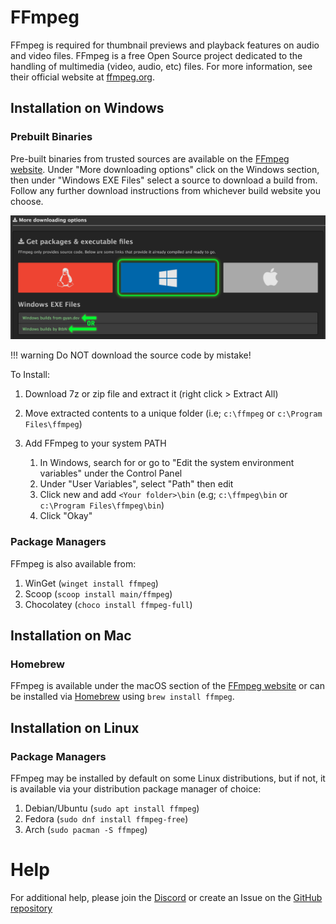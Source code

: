 # FFmpeg

FFmpeg is required for thumbnail previews and playback features on audio and video files. FFmpeg is a free Open Source project dedicated to the handling of multimedia (video, audio, etc) files. For more information, see their official website at [ffmpeg.org](https://www.ffmpeg.org/).

## Installation on Windows

### Prebuilt Binaries

Pre-built binaries from trusted sources are available on the [FFmpeg website](https://www.ffmpeg.org/download.html). Under "More downloading options" click on the Windows section, then under "Windows EXE Files" select a source to download a build from. Follow any further download instructions from whichever build website you choose.

![Windows Download Location](../assets/ffmpeg_windows_download.png)

<!-- prettier-ignore -->
!!! warning
    Do NOT download the source code by mistake!

To Install:

1. Download 7z or zip file and extract it (right click > Extract All)
2. Move extracted contents to a unique folder (i.e; `c:\ffmpeg` or `c:\Program Files\ffmpeg`)
3. Add FFmpeg to your system PATH

    1. In Windows, search for or go to "Edit the system environment variables" under the Control Panel
    2. Under "User Variables", select "Path" then edit
    3. Click new and add `<Your folder>\bin` (e.g; `c:\ffmpeg\bin` or `c:\Program Files\ffmpeg\bin`)
    4. Click "Okay"

### Package Managers

FFmpeg is also available from:

1. WinGet (`winget install ffmpeg`)
2. Scoop (`scoop install main/ffmpeg`)
3. Chocolatey (`choco install ffmpeg-full`)

## Installation on Mac

### Homebrew

FFmpeg is available under the macOS section of the [FFmpeg website](https://www.ffmpeg.org/download.html) or can be installed via [Homebrew](https://brew.sh/) using `brew install ffmpeg`.

## Installation on Linux

### Package Managers

FFmpeg may be installed by default on some Linux distributions, but if not, it is available via your distribution package manager of choice:

1. Debian/Ubuntu (`sudo apt install ffmpeg`)
2. Fedora (`sudo dnf install ffmpeg-free`)
3. Arch (`sudo pacman -S ffmpeg`)

# Help

For additional help, please join the [Discord](https://discord.gg/hRNnVKhF2G) or create an Issue on the [GitHub repository](https://github.com/TagStudioDev/TagStudio)
